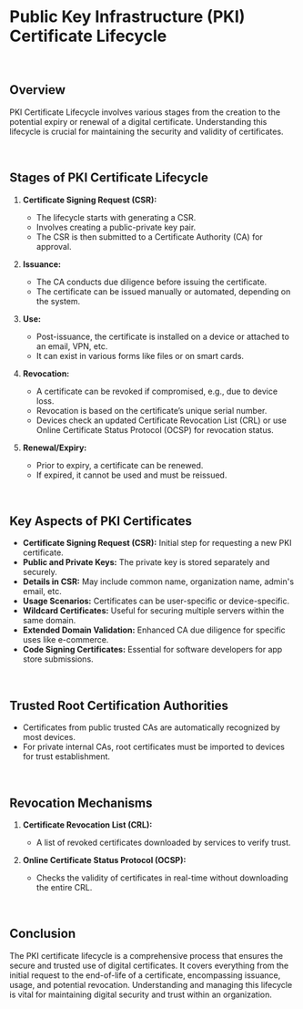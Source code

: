 # Public Key Infrastructure (PKI) Certificate Lifecycle

<br>

## Overview

PKI Certificate Lifecycle involves various stages from the creation to the potential expiry or renewal of a digital certificate. Understanding this lifecycle is crucial for maintaining the security and validity of certificates.

<br>

## Stages of PKI Certificate Lifecycle

1. **Certificate Signing Request (CSR):**
   - The lifecycle starts with generating a CSR.
   - Involves creating a public-private key pair.
   - The CSR is then submitted to a Certificate Authority (CA) for approval.

2. **Issuance:**
   - The CA conducts due diligence before issuing the certificate.
   - The certificate can be issued manually or automated, depending on the system.

3. **Use:**
   - Post-issuance, the certificate is installed on a device or attached to an email, VPN, etc.
   - It can exist in various forms like files or on smart cards.

4. **Revocation:**
   - A certificate can be revoked if compromised, e.g., due to device loss.
   - Revocation is based on the certificate’s unique serial number.
   - Devices check an updated Certificate Revocation List (CRL) or use Online Certificate Status Protocol (OCSP) for revocation status.

5. **Renewal/Expiry:**
   - Prior to expiry, a certificate can be renewed.
   - If expired, it cannot be used and must be reissued.

<br>

## Key Aspects of PKI Certificates

- **Certificate Signing Request (CSR):** Initial step for requesting a new PKI certificate.
- **Public and Private Keys:** The private key is stored separately and securely.
- **Details in CSR:** May include common name, organization name, admin's email, etc.
- **Usage Scenarios:** Certificates can be user-specific or device-specific.
- **Wildcard Certificates:** Useful for securing multiple servers within the same domain.
- **Extended Domain Validation:** Enhanced CA due diligence for specific uses like e-commerce.
- **Code Signing Certificates:** Essential for software developers for app store submissions.

<br>

## Trusted Root Certification Authorities

- Certificates from public trusted CAs are automatically recognized by most devices.
- For private internal CAs, root certificates must be imported to devices for trust establishment.

<br>

## Revocation Mechanisms

1. **Certificate Revocation List (CRL):**
   - A list of revoked certificates downloaded by services to verify trust.

2. **Online Certificate Status Protocol (OCSP):**
   - Checks the validity of certificates in real-time without downloading the entire CRL.

<br>

## Conclusion

The PKI certificate lifecycle is a comprehensive process that ensures the secure and trusted use of digital certificates. It covers everything from the initial request to the end-of-life of a certificate, encompassing issuance, usage, and potential revocation. Understanding and managing this lifecycle is vital for maintaining digital security and trust within an organization.
